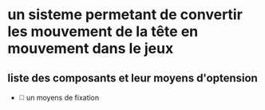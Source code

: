 # un sisteme permetant de convertir les mouvement de la tête en mouvement dans le jeux

## liste des composants et leur moyens d'optension

- ◻️ un moyens de fixation